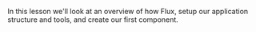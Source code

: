In this lesson we'll look at an overview of how Flux, setup our application structure and tools, and create our first component.
